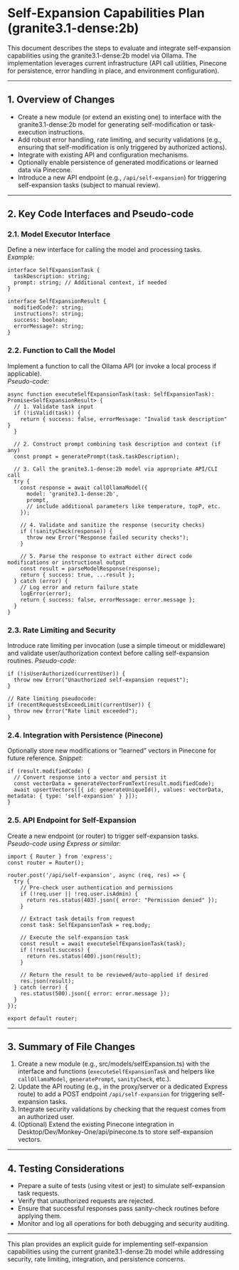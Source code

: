 # Self-Expansion Capabilities Plan (granite3.1-dense:2b)

This document describes the steps to evaluate and integrate self-expansion capabilities using the granite3.1-dense:2b model via Ollama. The implementation leverages current infrastructure (API call utilities, Pinecone for persistence, error handling in place, and environment configuration).

---

## 1. Overview of Changes

- Create a new module (or extend an existing one) to interface with the granite3.1-dense:2b model for generating self-modification or task-execution instructions.
- Add robust error handling, rate limiting, and security validations (e.g., ensuring that self-modification is only triggered by authorized actions).
- Integrate with existing API and configuration mechanisms.
- Optionally enable persistence of generated modifications or learned data via Pinecone.
- Introduce a new API endpoint (e.g., `/api/self-expansion`) for triggering self-expansion tasks (subject to manual review).

---

## 2. Key Code Interfaces and Pseudo-code

### 2.1. Model Executor Interface

Define a new interface for calling the model and processing tasks.  
*Example:*

```
interface SelfExpansionTask {
  taskDescription: string;
  prompt: string; // Additional context, if needed
}

interface SelfExpansionResult {
  modifiedCode?: string;
  instructions?: string;
  success: boolean;
  errorMessage?: string;
}
```

### 2.2. Function to Call the Model

Implement a function to call the Ollama API (or invoke a local process if applicable).  
*Pseudo-code:*

```
async function executeSelfExpansionTask(task: SelfExpansionTask): Promise<SelfExpansionResult> {
  // 1. Validate task input
  if (!isValid(task)) {
    return { success: false, errorMessage: "Invalid task description" }
  }

  // 2. Construct prompt combining task description and context (if any)
  const prompt = generatePrompt(task.taskDescription);

  // 3. Call the granite3.1-dense:2b model via appropriate API/CLI call
  try {
    const response = await callOllamaModel({
      model: 'granite3.1-dense:2b',
      prompt,
      // include additional parameters like temperature, topP, etc.
    });
  
    // 4. Validate and sanitize the response (security checks)
    if (!sanityCheck(response)) {
      throw new Error("Response failed security checks");
    }
  
    // 5. Parse the response to extract either direct code modifications or instructional output
    const result = parseModelResponse(response);
    return { success: true, ...result };
  } catch (error) {
    // Log error and return failure state
    logError(error);
    return { success: false, errorMessage: error.message };
  }
}
```

### 2.3. Rate Limiting and Security

Introduce rate limiting per invocation (use a simple timeout or middleware) and validate user/authorization context before calling self-expansion routines.
*Pseudo-code:*

```
if (!isUserAuthorized(currentUser)) {
  throw new Error("Unauthorized self-expansion request");
}

// Rate limiting pseudocode:
if (recentRequestsExceedLimit(currentUser)) {
  throw new Error("Rate limit exceeded");
}
```

### 2.4. Integration with Persistence (Pinecone)

Optionally store new modifications or “learned” vectors in Pinecone for future reference.
*Snippet:*

```
if (result.modifiedCode) {
  // Convert response into a vector and persist it
  const vectorData = generateVectorFromText(result.modifiedCode);
  await upsertVectors([{ id: generateUniqueId(), values: vectorData, metadata: { type: 'self-expansion' } }]);
}
```

### 2.5. API Endpoint for Self-Expansion

Create a new endpoint (or router) to trigger self-expansion tasks.  
*Pseudo-code using Express or similar:*

```
import { Router } from 'express';
const router = Router();

router.post('/api/self-expansion', async (req, res) => {
  try {
    // Pre-check user authentication and permissions
    if (!req.user || !req.user.isAdmin) {
      return res.status(403).json({ error: "Permission denied" });
    }
    
    // Extract task details from request
    const task: SelfExpansionTask = req.body;
    
    // Execute the self-expansion task
    const result = await executeSelfExpansionTask(task);
    if (!result.success) {
      return res.status(400).json(result);
    }
    
    // Return the result to be reviewed/auto-applied if desired
    res.json(result);
  } catch (error) {
    res.status(500).json({ error: error.message });
  }
});

export default router;
```

---

## 3. Summary of File Changes

1. Create a new module (e.g., src/models/selfExpansion.ts) with the interface and functions (`executeSelfExpansionTask` and helpers like `callOllamaModel`, `generatePrompt`, `sanityCheck`, etc.).
2. Update the API routing (e.g., in the proxy/server or a dedicated Express route) to add a POST endpoint `/api/self-expansion` for triggering self-expansion tasks.
3. Integrate security validations by checking that the request comes from an authorized user.
4. (Optional) Extend the existing Pinecone integration in Desktop/Dev/Monkey-One/api/pinecone.ts to store self-expansion vectors.

---

## 4. Testing Considerations

- Prepare a suite of tests (using vitest or jest) to simulate self-expansion task requests.
- Verify that unauthorized requests are rejected.
- Ensure that successful responses pass sanity-check routines before applying them.
- Monitor and log all operations for both debugging and security auditing.

---

This plan provides an explicit guide for implementing self-expansion capabilities using the current granite3.1-dense:2b model while addressing security, rate limiting, integration, and persistence concerns.
